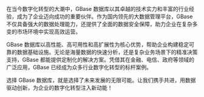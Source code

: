 在当今数字化转型的大潮中，GBase 数据库以其卓越的技术实力和丰富的行业经验，成为了企业迈向成功的重要伙伴。作为国内领先的大数据管理平台，GBase 不仅具备强大的数据处理能力，还提供了全面的数据安全保障，助力企业在复杂多变的市场环境中实现高效运营。

GBase 数据库以高性能、高可用性和高扩展性为核心优势，帮助企业构建稳定可靠的数据基础设施。无论是海量数据的快速分析，还是复杂业务场景下的精准决策支持，GBase 都能提供定制化的解决方案。凭借其在金融、电信、政府等领域的广泛应用，GBase 已经成为众多行业数字化转型的标杆案例。

选择 GBase 数据库，就是选择了未来发展的无限可能。让我们携手共进，用数据驱动创新，为企业的数字化转型注入新动能！